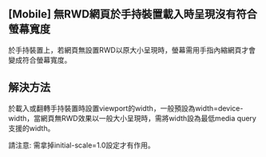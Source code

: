 [Mobile] 無RWD網頁於手持裝置載入時呈現沒有符合螢幕寬度
-------------------

於手持裝置上，若網頁無設置RWD以原大小呈現時，螢幕需用手指內縮網頁才會變成符合螢幕寬度。

解決方法
---------------------

於載入或翻轉手持裝置時設置viewport的width，一般預設為width=device-width，當網頁無RWD效果以一般大小呈現時，需將width設為最低media query支援的width。

請注意: 需拿掉initial-scale=1.0設定才有作用。